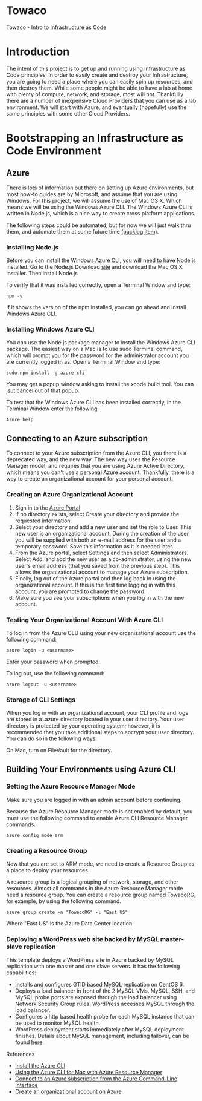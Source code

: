 # Towaco
Towaco - Intro to Infrastructure as Code

# Introduction

The intent of this project is to get up and running using Infrastructure as Code principles.  In order to easily create and destroy your Infrastructure, you are going to need a place where you can easily spin up resources, and then destroy them.  While some people might be able to have a lab at home with plenty of compute, network, and storage, most will not.  Thankfully there are a number of inexpensive Cloud Providers that you can use as a lab environment.  We will start with Azure, and eventually (hopefully) use the same principles with some other Cloud Providers.


# Bootstrapping an Infrastructure as Code Environment

## Azure

There is lots of information out there on setting up Azure environments, but most how-to guides are by Microsoft, and assume that you are using Windows.  For this project, we will assume the use of Mac OS X.  Which means we will be using the Windows Azure CLI.  The Windows Azure CLI is written in Node.js, which is a nice way to create cross platform applications.

The following steps could be automated, but for now we will just walk thru them, and automate them at some future time [(backlog item)](https://github.com/dondemsak/towaco/issues/1).

### Installing Node.js
Before you can install the Windows Azure CLI, you will need to have Node.js installed.  Go to the Node.js Download [site](https://nodejs.org/en/download/) and download the Mac OS X installer.  Then install Node.js

To verify that it was installed correctly, open a Terminal Window and type:
```
npm -v
```

If it shows the version of the npm installed, you can go ahead and install Windows Azure CLI.

### Installing Windows Azure CLI
You can use the Node.js package manager to install the Windows Azure CLI package.  The easiest way on a Mac is to use sudo Terminal command, which will prompt you for the password for the administrator account you are currently logged in as.  Open a Terminal Window and type:

```
sudo npm install -g azure-cli
```

You may get a popup window asking to install the xcode build tool.  You can jsut cancel out of that popup.

To test that the Windows Azure CLI has been installed correctly, in the Terminal Window enter the following:
```
Azure help
```

## Connecting to an Azure subscription
To connect to your Azure subscription from the Azure CLI, you there is a deprecated way, and the new way.  The new way uses the Resource Manager model, and requires that you are using Azure Active Directory, which means you can't use a personal Azure account.  Thankfully, there is a way to create an organizational account for your personal account.

### Creating an Azure Organizational Account

1. Sign in to the [Azure Portal](https://manage.windowsazure.com/)
2. If no directory exists, select Create your directory and provide the requested information.
3. Select your directory and add a new user and set the role to User. This new user is an organizational account.  During the creation of the user, you will be supplied with both an e-mail address for the user and a temporary password. Save this information as it is needed later.
4. From the Azure portal, select Settings and then select Administrators. Select Add, and add the new user as a co-administrator, using the new user's email address (that you saved from the previous step). This allows the organizational account to manage your Azure subscription.
5. Finally, log out of the Azure portal and then log back in using the organizational account. If this is the first time logging in with this account, you are prompted to change the password.
6. Make sure you see your subscriptions when you log in with the new account.

### Testing Your Organizational Account With Azure CLI

To log in from the Azure CLU using your new organizational account use the following command:
```
azure login -u <username>
```
Enter your password when prompted.

To log out, use the following command:
```
azure logout -u <username>
```

### Storage of CLI Settings
When you log in with an organizational account, your CLI profile and logs are stored in a .azure directory located in your user directory. Your user directory is protected by your operating system; however, it is recommended that you take additional steps to encrypt your user directory. You can do so in the following ways:

On Mac, turn on FileVault for the directory.

## Building Your Environments using Azure CLI

### Setting the Azure Resource Manager Mode

Make sure you are logged in with an admin account before continuing.

Because the Azure Resource Manager mode is not enabled by default, you must use the following command to enable Azure CLI Resource Manager commands.

```
azure config mode arm
```

### Creating a Resource Group

Now that you are set to ARM mode, we need to create a Resource Group as a place to deploy your resources.

A resource group is a logical grouping of network, storage, and other resources. Almost all commands in the Azure Resource Manager mode need a resource group. You can create a resource group named TowacoRG, for example, by using the following command.

```
azure group create -n "TowacoRG" -l "East US"
```
Where "East US" is the Azure Data Center location.

### Deploying a WordPress web site backed by MySQL master-slave replication

This template deploys a WordPress site in Azure backed by MySQL replication with one master and one slave servers. It has the following capabilities:

+ Installs and configures GTID based MySQL replication on CentOS 6.
+ Deploys a load balancer in front of the 2 MySQL VMs. MySQL, SSH, and MySQL probe ports are exposed through the load balancer using Network Security Group rules. WordPress accesses MySQL through the load balancer.
+ Configures a http based health probe for each MySQL instance that can be used to monitor MySQL health.
+ WordPress deployment starts immediately after MySQL deployment finishes. Details about MySQL management, including failover, can be found [here](https://github.com/azure/azure-quickstart-templates/tree/master/mysql-replication).



References
+ [Install the Azure CLI](https://azure.microsoft.com/en-us/documentation/articles/xplat-cli-install/)
+ [Using the Azure CLI for Mac with Azure Resource Manager]( https://azure.microsoft.com/en-us/documentation/articles/xplat-cli-azure-resource-manager/)
+ [Connect to an Azure subscription from the Azure Command-Line Interface](https://azure.microsoft.com/en-us/documentation/articles/xplat-cli-connect/)
+ [Create an organizational account on Azure](https://azure.microsoft.com/en-us/documentation/articles/xplat-cli-connect/#create-an-organizational-account)
